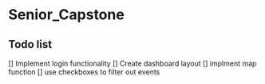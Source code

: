 # Senior_Capstone
## Todo list
[] Implement login functionality
[] Create dashboard layout
[] implment map function
[] use checkboxes to filter out events

